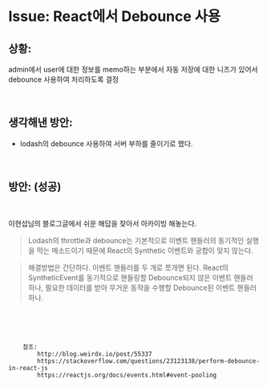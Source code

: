<!--
author: Dailyscat
purpose: issue arrange
rules:
 (1) 헤더와 문단사이
    <br/>
    <br/>
 (2) 코드가 작성되는 부분은 >로 정리
 (3) 참조는 해당 내용 바로 아래
    <br/>
    <br/>
 (4) 명령어는 bold
 (5) 방안은 ## 안의 과정은 ###
-->

# Issue: React에서 Debounce 사용

## 상황:

admin에서 user에 대한 정보를 memo하는 부분에서 자동 저장에 대한 니즈가 있어서 debounce 사용하여 처리하도록 결정

<br/>

## 생각해낸 방안:

- lodash의 debounce 사용하여 서버 부하를 줄이기로 했다.

<br/>

## 방안: (성공)

<br/>
  
  이현섭님의 블로그글에서 쉬운 해답을 찾아서 아카이빙 해놓는다.

> Lodash의 throttle과 debounce는 기본적으로 이벤트 핸들러의 동기적인 실행을 막는 메소드이기 때문에 React의 Synthetic 이벤트와 궁합이 맞지 않는다.

> 해결방법은 간단하다. 이벤트 핸들러를 두 개로 쪼개면 된다. React의 SyntheticEvent를 동기적으로 핸들링할 Debounce되지 않은 이벤트 핸들러 하나, 필요한 데이터를 받아 무거운 동작을 수행할 Debounce된 이벤트 핸들러 하나.

<br/>
<br/>
<br/>

        참조:
            http://blog.weirdx.io/post/55337
            https://stackoverflow.com/questions/23123138/perform-debounce-in-react-js
            https://reactjs.org/docs/events.html#event-pooling
